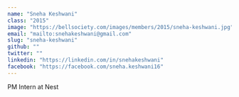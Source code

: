 ```yaml
---
name: "Sneha Keshwani"
class: "2015"
image: "https://bellsociety.com/images/members/2015/sneha-keshwani.jpg"
email: "mailto:snehakeshwani@gmail.com"
slug: "sneha-keshwani"
github: ""
twitter: ""
linkedin: "https://linkedin.com/in/snehakeshwani"
facebook: "https://facebook.com/sneha.keshwani16"
---
```

PM Intern at Nest